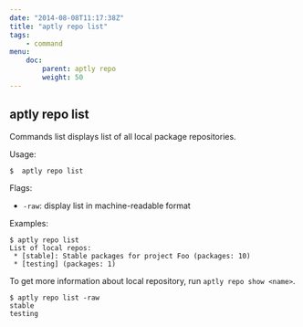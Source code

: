 ```yaml
---
date: "2014-08-08T11:17:38Z"
title: "aptly repo list"
tags:
    - command
menu:
    doc:
        parent: aptly repo
        weight: 50
---
```


aptly repo list
---------------

Commands list displays list of all local package repositories.

Usage:

    $  aptly repo list

Flags:

-   `-raw`: display list in machine-readable format

Examples:

    $ aptly repo list
    List of local repos:
     * [stable]: Stable packages for project Foo (packages: 10)
     * [testing] (packages: 1)

To get more information about local repository, run `aptly repo show <name>`.

    $ aptly repo list -raw
    stable
    testing

 